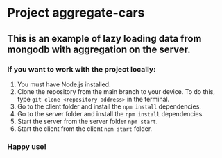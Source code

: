 # Project aggregate-cars

## This is an example of lazy loading data from mongodb with aggregation on the server.

### If you want to work with the project locally:

1. You must have Node.js installed.
2. Clone the repository from the main branch to your device. To do this, type `git clone <repository address>` in the terminal.
3. Go to the client folder and install the `npm install` dependencies.
4. Go to the server folder and install the `npm install` dependencies.
5. Start the server from the server folder `npm start`.
6. Start the client from the client `npm start` folder.

### Happy use!
